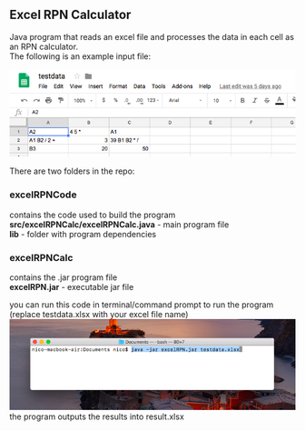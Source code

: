 ## Excel RPN Calculator
Java program that reads an excel file and processes the data in each cell
as an RPN calculator.<br>
The following is an example input file:

<img src="example-excel-file.png" width="975">

There are two folders in the repo:

### excelRPNCode
contains the code used to build the program<br>
**src/excelRPNCalc/excelRPNCalc.java** - main program file<br>
**lib** - folder with program dependencies

### excelRPNCalc
contains the .jar program file<br>
**excelRPN.jar** - executable jar file<br>

you can run this code in terminal/command prompt to run the program (replace testdata.xlsx with your excel file name)
<img src="excelRPNRun/excelRPN-run-command.png" width="975"><br>
the program outputs the results into result.xlsx
